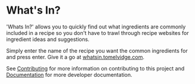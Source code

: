 # What's In?

'Whats In?' allows you to quickly find out what ingredients are commonly included in a recipe so you don't have to trawl through recipe websites for ingredient ideas and suggestions.

Simply enter the name of the recipe you want the common ingredients for and press enter. Give it a go at [whatsin.tomelvidge.com](https://whatsin.tomelvidge.com).

See [Contributing](contributing.md) for more information on contributing to this project and [Documentation](docs/README.md) for more developer documentation.